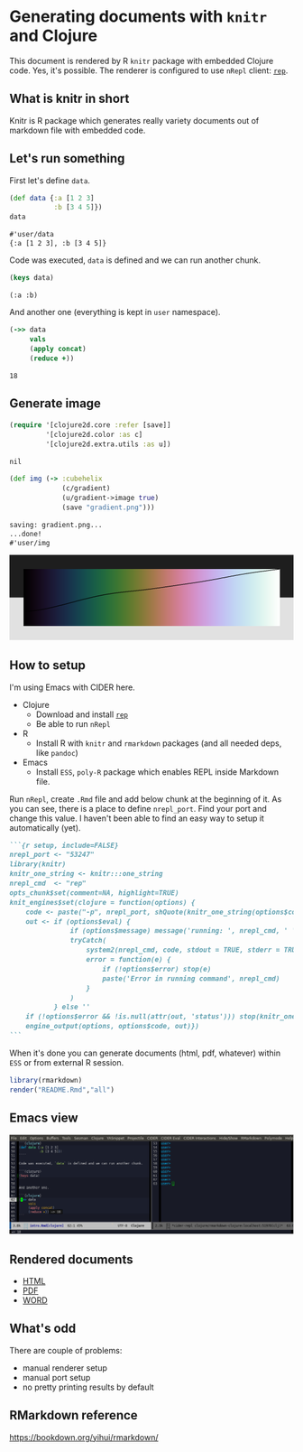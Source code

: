 Generating documents with `knitr` and Clojure
=============================================

This document is rendered by R `knitr` package with embedded Clojure code. Yes, it's possible. The renderer is configured to use `nRepl` client: [`rep`](https://github.com/eraserhd/rep).

What is knitr in short
----------------------

Knitr is R package which generates really variety documents out of markdown file with embedded code.

Let's run something
-------------------

First let's define `data`.

``` clojure
(def data {:a [1 2 3]
           :b [3 4 5]})
data
```

    #'user/data
    {:a [1 2 3], :b [3 4 5]}

Code was executed, `data` is defined and we can run another chunk.

``` clojure
(keys data)
```

    (:a :b)

And another one (everything is kept in `user` namespace).

``` clojure
(->> data
     vals
     (apply concat)
     (reduce +))
```

    18

Generate image
--------------

``` clojure
(require '[clojure2d.core :refer [save]]
         '[clojure2d.color :as c]
         '[clojure2d.extra.utils :as u])
```

    nil

``` clojure
(def img (-> :cubehelix
             (c/gradient)
             (u/gradient->image true)
             (save "gradient.png")))
```

    saving: gradient.png...
    ...done!
    #'user/img

![Generated gradient with luma](gradient.png)

How to setup
------------

I'm using Emacs with CIDER here.

-   Clojure
    -   Download and install [`rep`](https://github.com/eraserhd/rep)
    -   Be able to run `nRepl`
-   R
    -   Install R with `knitr` and `rmarkdown` packages (and all needed deps, like `pandoc`)
-   Emacs
    -   Install `ESS`, `poly-R` package which enables REPL inside Markdown file.

Run `nRepl`, create `.Rmd` file and add below chunk at the beginning of it. As you can see, there is a place to define `nrepl_port`. Find your port and change this value. I haven't been able to find an easy way to setup it automatically (yet).

```` markdown
```{r setup, include=FALSE}
nrepl_port <- "53247"
library(knitr)
knitr_one_string <- knitr:::one_string
nrepl_cmd  <- "rep"
opts_chunk$set(comment=NA, highlight=TRUE)
knit_engines$set(clojure = function(options) {
    code <- paste("-p", nrepl_port, shQuote(knitr_one_string(options$code)))
    out <- if (options$eval) {
               if (options$message) message('running: ', nrepl_cmd, ' ', code)
               tryCatch(
                   system2(nrepl_cmd, code, stdout = TRUE, stderr = TRUE, env = options$engine.env),
                   error = function(e) {
                       if (!options$error) stop(e)
                       paste('Error in running command', nrepl_cmd)
                   }
               )
           } else ''
    if (!options$error && !is.null(attr(out, 'status'))) stop(knitr_one_string(out))
    engine_output(options, options$code, out)})
```
````

When it's done you can generate documents (html, pdf, whatever) within `ESS` or from external R session.

``` r
library(rmarkdown)
render("README.Rmd","all")
```

Emacs view
----------

![Emacs in action](emacs.png)

Rendered documents
------------------

-   [HTML](https://genmeblog.github.io/rmarkdown-clojure/README.html)
-   [PDF](https://github.com/genmeblog/rmarkdown-clojure/blob/master/README.pdf)
-   [WORD](https://github.com/genmeblog/rmarkdown-clojure/blob/master/README.docx)

What's odd
----------

There are couple of problems:

-   manual renderer setup
-   manual port setup
-   no pretty printing results by default

RMarkdown reference
-------------------

<https://bookdown.org/yihui/rmarkdown/>
